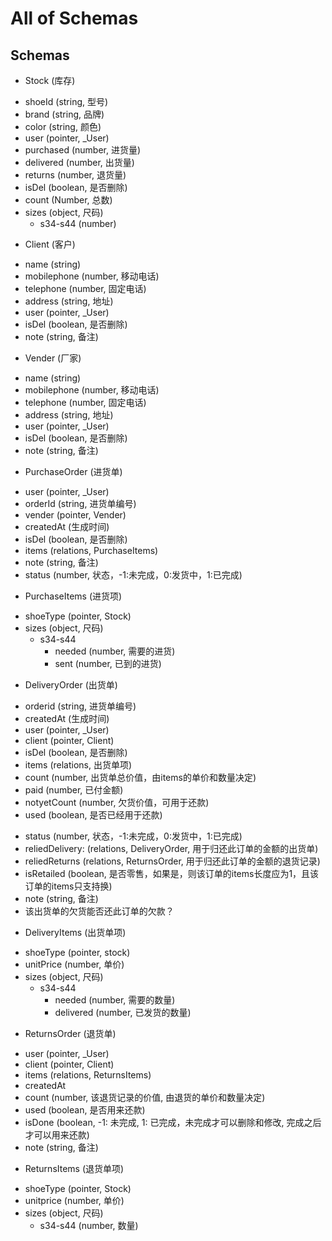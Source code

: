 # All of Schemas

## Schemas

* Stock (库存)
 - shoeId (string, 型号)
 - brand (string, 品牌)
 - color (string, 颜色)
 - user (pointer, _User)
 - purchased (number, 进货量)
 - delivered (number, 出货量)
 - returns (number, 退货量)
 - isDel (boolean, 是否删除)
 - count (Number, 总数)
 - sizes (object, 尺码)
   - s34-s44 (number)

* Client (客户)
 - name (string)
 - mobilephone (number, 移动电话)
 - telephone (number, 固定电话)
 - address (string, 地址)
 - user (pointer, _User)
 - isDel (boolean, 是否删除)
 - note (string, 备注)

* Vender (厂家)
 - name (string)
 - mobilephone (number, 移动电话)
 - telephone (number, 固定电话)
 - address (string, 地址)
 - user (pointer, _User)
 - isDel (boolean, 是否删除)
 - note (string, 备注)

* PurchaseOrder (进货单)
 - user (pointer, _User)
 - orderId (string, 进货单编号)
 - vender (pointer, Vender)
 - createdAt (生成时间)
 - isDel (boolean, 是否删除)
 - items (relations, PurchaseItems)
 - note (string, 备注)
 - status (number, 状态，-1:未完成，0:发货中，1:已完成)

* PurchaseItems (进货项)
 - shoeType (pointer, Stock)
 - sizes (object, 尺码)
   * s34-s44
     - needed (number, 需要的进货)
     - sent (number, 已到的进货)

* DeliveryOrder (出货单)
 - orderid (string, 进货单编号)
 - createdAt (生成时间)
 - user (pointer, _User)
 - client (pointer, Client)
 - isDel (boolean, 是否删除)
 - items (relations, 出货单项)
 - count (number, 出货单总价值，由items的单价和数量决定)
 - paid (number, 已付金额)
 - notyetCount (number, 欠货价值，可用于还款)
 - used (boolean, 是否已经用于还款)
 <!-- - isSentAll (boolean, 是否已经全部发货) -->
 - status (number, 状态，-1:未完成，0:发货中，1:已完成)
 - reliedDelivery: (relations, DeliveryOrder, 用于归还此订单的金额的出货单)
 - reliedReturns (relations, ReturnsOrder, 用于归还此订单的金额的退货记录)
 - isRetailed (boolean, 是否零售，如果是，则该订单的items长度应为1，且该订单的items只支持换)
 - note (string, 备注)
 - 该出货单的欠货能否还此订单的欠款？

* DeliveryItems (出货单项)
 - shoeType (pointer, stock)
 - unitPrice (number, 单价)
 - sizes (object, 尺码)
   * s34-s44
     - needed (number, 需要的数量)
     - delivered (number, 已发货的数量)

* ReturnsOrder (退货单)
 - user (pointer, _User)
 - client (pointer, Client)
 - items (relations, ReturnsItems)
 - createdAt
 - count (number, 该退货记录的价值, 由退货的单价和数量决定)
 - used (boolean, 是否用来还款)
 - isDone (boolean, -1: 未完成, 1: 已完成，未完成才可以删除和修改, 完成之后才可以用来还款)
 - note (string, 备注)

* ReturnsItems (退货单项)
 - shoeType (pointer, Stock)
 - unitprice (number, 单价)
 - sizes (object, 尺码)
   * s34-s44 (number, 数量)
